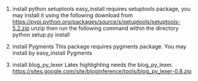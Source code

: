 1. install python setuptools
  easy_install requires setuptools package, you may install it using the following
  download from https://pypi.python.org/packages/source/s/setuptools/setuptools-5.2.zip
  unzip
  then run the following command within the directory
    python setup.py install 

2. install Pygments 
  This package requires pygments package. You may install by 
  easy_install Pygments

3. install blog_py_lexer
  Latex highlighting needs the blog_py_lexer.
  https://sites.google.com/site/bloginference/tools/blog_py_lexer-0.8.zip


